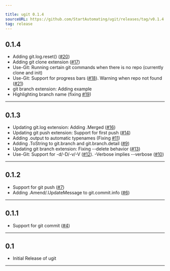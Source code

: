 ```yaml
---

title: ugit 0.1.4
sourceURL: https://github.com/StartAutomating/ugit/releases/tag/v0.1.4
tag: release
---
```

## 0.1.4
* Adding git.log.reset() ([#20](https://github.com/StartAutomating/ugit/issues/20))
* Adding git clone extension ([#17](https://github.com/StartAutomating/ugit/issues/17))
* Use-Git:  Running certain git commands when there is no repo (currently clone and init)
* Use-Git:  Support for progress bars ([#18](https://github.com/StartAutomating/ugit/issues/18)).  Warning when repo not found ([#21](https://github.com/StartAutomating/ugit/issues/21))
* git branch extension:  Adding example
* Highlighting branch name (fixing [#19](https://github.com/StartAutomating/ugit/issues/19))
---
## 0.1.3
* Updating git.log extension:  Adding .Merged ([#16](https://github.com/StartAutomating/ugit/issues/16))
* Updating git push extension:  Support for first push ([#14](https://github.com/StartAutomating/ugit/issues/14))
* Adding .output to automatic typenames (Fixing [#11](https://github.com/StartAutomating/ugit/issues/11))
* Adding .ToString to git.branch and git.branch.detail ([#9](https://github.com/StartAutomating/ugit/issues/9))
* Updating git branch extension:  Fixing --delete behavior ([#13](https://github.com/StartAutomating/ugit/issues/13))
* Use-Git:  Support for -d/-D/-v/-V ([#12](https://github.com/StartAutomating/ugit/issues/12)).  -Verbose implies --verbose ([#10](https://github.com/StartAutomating/ugit/issues/10))
---
## 0.1.2
* Support for git push ([#7](https://github.com/StartAutomating/ugit/issues/7))
* Adding .Amend/.UpdateMessage to git.commit.info ([#6](https://github.com/StartAutomating/ugit/issues/6))
---
## 0.1.1
* Support for git commit ([#4](https://github.com/StartAutomating/ugit/issues/4))
---
## 0.1
* Initial Release of ugit
---
